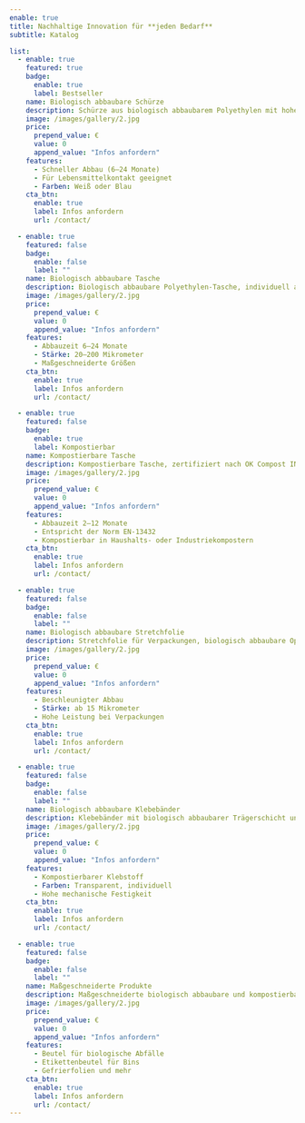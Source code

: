 ```yaml
---
enable: true
title: Nachhaltige Innovation für **jeden Bedarf**
subtitle: Katalog

list:
  - enable: true
    featured: true
    badge:
      enable: true
      label: Bestseller
    name: Biologisch abbaubare Schürze
    description: Schürze aus biologisch abbaubarem Polyethylen mit hoher Festigkeit und Elastizität. Code 101.
    image: /images/gallery/2.jpg
    price:
      prepend_value: €
      value: 0
      append_value: "Infos anfordern"
    features:
      - Schneller Abbau (6–24 Monate)
      - Für Lebensmittelkontakt geeignet
      - Farben: Weiß oder Blau
    cta_btn:
      enable: true
      label: Infos anfordern
      url: /contact/

  - enable: true
    featured: false
    badge:
      enable: false
      label: ""
    name: Biologisch abbaubare Tasche
    description: Biologisch abbaubare Polyethylen-Tasche, individuell anpassbar in Größe und Stärke.
    image: /images/gallery/2.jpg
    price:
      prepend_value: €
      value: 0
      append_value: "Infos anfordern"
    features:
      - Abbauzeit 6–24 Monate
      - Stärke: 20–200 Mikrometer
      - Maßgeschneiderte Größen
    cta_btn:
      enable: true
      label: Infos anfordern
      url: /contact/

  - enable: true
    featured: false
    badge:
      enable: true
      label: Kompostierbar
    name: Kompostierbare Tasche
    description: Kompostierbare Tasche, zertifiziert nach OK Compost INDUSTRIAL.
    image: /images/gallery/2.jpg
    price:
      prepend_value: €
      value: 0
      append_value: "Infos anfordern"
    features:
      - Abbauzeit 2–12 Monate
      - Entspricht der Norm EN-13432
      - Kompostierbar in Haushalts- oder Industriekompostern
    cta_btn:
      enable: true
      label: Infos anfordern
      url: /contact/

  - enable: true
    featured: false
    badge:
      enable: false
      label: ""
    name: Biologisch abbaubare Stretchfolie
    description: Stretchfolie für Verpackungen, biologisch abbaubare Option. Hohe Elastizität und Festigkeit.
    image: /images/gallery/2.jpg
    price:
      prepend_value: €
      value: 0
      append_value: "Infos anfordern"
    features:
      - Beschleunigter Abbau
      - Stärke: ab 15 Mikrometer
      - Hohe Leistung bei Verpackungen
    cta_btn:
      enable: true
      label: Infos anfordern
      url: /contact/

  - enable: true
    featured: false
    badge:
      enable: false
      label: ""
    name: Biologisch abbaubare Klebebänder
    description: Klebebänder mit biologisch abbaubarer Trägerschicht und kompostierbarem Klebstoff.
    image: /images/gallery/2.jpg
    price:
      prepend_value: €
      value: 0
      append_value: "Infos anfordern"
    features:
      - Kompostierbarer Klebstoff
      - Farben: Transparent, individuell
      - Hohe mechanische Festigkeit
    cta_btn:
      enable: true
      label: Infos anfordern
      url: /contact/

  - enable: true
    featured: false
    badge:
      enable: false
      label: ""
    name: Maßgeschneiderte Produkte
    description: Maßgeschneiderte biologisch abbaubare und kompostierbare Kunststofflösungen.
    image: /images/gallery/2.jpg
    price:
      prepend_value: €
      value: 0
      append_value: "Infos anfordern"
    features:
      - Beutel für biologische Abfälle
      - Etikettenbeutel für Bins
      - Gefrierfolien und mehr
    cta_btn:
      enable: true
      label: Infos anfordern
      url: /contact/
---
```

